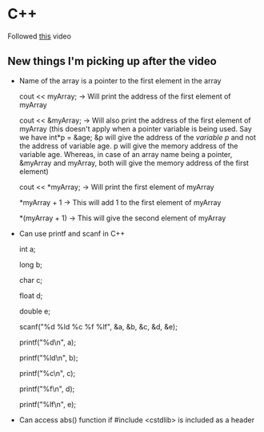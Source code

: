 # C++

Followed [this](https://www.youtube.com/watch?v=vLnPwxZdW4Y) video

## New things I'm picking up after the video

- Name of the array is a pointer to the first element in the array

  cout << myArray; -> Will print the address of the first element of myArray
  
  cout << &myArray; -> Will also print the address of the first element of myArray (this doesn't apply when a pointer variable is being used. Say we have int\*p = &age; &p will give the address of the *variable p* and not the address of variable age. p will give the memory address of the variable age. Whereas, in case of an array name being a pointer, &myArray and myArray, both will give the memory address of the first element)
  
  cout << \*myArray; -> Will print the first element of myArray
  
  \*myArray + 1  -> This will add 1 to the first element of myArray
  
  \*(myArray + 1) -> This will give the second element of myArray 

- Can use printf and scanf in C++

    int a;
    
    long b;
    
    char c;
    
    float d;
    
    double e;
    
    scanf("%d %ld %c %f %lf", &a, &b, &c, &d, &e);
    
    printf("%d\n", a);
    
    printf("%ld\n", b);
    
    printf("%c\n", c);
    
    printf("%f\n", d);
    
    printf("%lf\n", e);
    
- Can access abs() function if #include \<cstdlib> is included as a header
